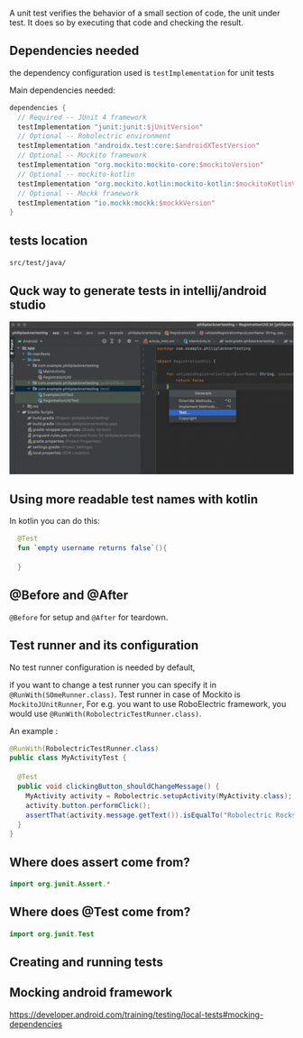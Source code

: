 A unit test verifies the behavior of a small section of code, the unit under test. It does so by executing that code and checking the result.

## Dependencies needed

the dependency configuration used is `testImplementation` for unit tests

Main dependencies needed:
```groovy
dependencies {
  // Required -- JUnit 4 framework
  testImplementation "junit:junit:$jUnitVersion"
  // Optional -- Robolectric environment
  testImplementation "androidx.test:core:$androidXTestVersion"
  // Optional -- Mockito framework
  testImplementation "org.mockito:mockito-core:$mockitoVersion"
  // Optional -- mockito-kotlin
  testImplementation "org.mockito.kotlin:mockito-kotlin:$mockitoKotlinVersion"
  // Optional -- Mockk framework
  testImplementation "io.mockk:mockk:$mockkVersion"
}
```

## tests location

`src/test/java/`

## Quck way to generate tests in intellij/android studio

![gen tests](images/quickgentests.png)

## Using more readable test names with kotlin

In kotlin you can do this:
```kotlin
  @Test
  fun `empty username returns false`(){
      
  }
```

## @Before and @After

`@Before` for setup and `@After` for teardown.

## Test runner and its configuration

No test runner configuration is needed by default, 

if you want to change a test runner you can specify it in `@RunWith(SOmeRunner.class)`.
Test runner in case of Mockito is `MockitoJUnitRunner`,
For e.g. you want to use RoboElectric framework, you would use `@RunWith(RobolectricTestRunner.class)`.

An example :
```java
@RunWith(RobolectricTestRunner.class)
public class MyActivityTest {

  @Test
  public void clickingButton_shouldChangeMessage() {
    MyActivity activity = Robolectric.setupActivity(MyActivity.class);
    activity.button.performClick();
    assertThat(activity.message.getText()).isEqualTo("Robolectric Rocks!");
  }
}
```

## Where does assert come from?

```kotlin
import org.junit.Assert.*
```

## Where does @Test come from?

```kotlin
import org.junit.Test
```

## Creating and running tests

## Mocking android framework

https://developer.android.com/training/testing/local-tests#mocking-dependencies

